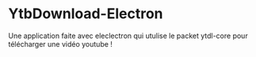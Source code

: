 # YtbDownload-Electron

Une application faite avec eleclectron qui utulise le packet ytdl-core pour télécharger une vidéo youtube !
